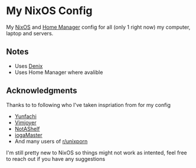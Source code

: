 # My NixOS Config

My [NixOS](https://nixos.org/) and [Home Manager](https://github.com/nix-community/home-manager) config for all (only 1 right now) my computer, laptop and servers.

## Notes

- Uses [Denix](https://github.com/yunfachi/denix) 
- Uses Home Manager where avalible

## Acknowledgments

Thanks to to following who I've taken inspriation from for my config

- [Yunfachi](https://github.com/yunfachi)
- [Vimjoyer](https://www.youtube.com/@vimjoyer)
- [NotAShelf](https://github.com/NotAShelf)
- [iogaMaster](https://www.youtube.com/@IogaMaster)
- And many users of [r/unixporn](https://www.reddit.com/r/unixporn/)

I'm still pretty new to NixOS so things might not work as intented, feel free to reach out if you have any suggestions

